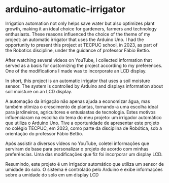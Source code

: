 # arduino-automatic-irrigator
Irrigation automation not only helps save water but also optimizes plant growth, making it an ideal choice for gardeners, farmers and technology enthusiasts. These reasons influenced the choice of the theme of my project: an automatic irrigator that uses the Arduino Uno. I had the opportunity to present this project at TECPUC school, in 2023, as part of the Robotics discipline, under the guidance of professor Fábio Bettio.

After watching several videos on YouTube, I collected information that served as a basis for customizing the project according to my preferences. One of the modifications I made was to incorporate an LCD display.

In short, this project is an automatic irrigator that uses a soil moisture sensor. The system is controlled by Arduino and displays information about soil moisture on an LCD display.



A automação da irrigação não apenas ajuda a economizar água, mas também otimiza o crescimento de plantas, tornando-a uma escolha ideal para jardineiros, agricultores e entusiastas de tecnologia. Estes motivos influenciaram na escolha do tema do meu projeto: um irrigador automático que utiliza o Arduino Uno. Tive a oportunidade de apresentar este projeto no colégio TECPUC, em 2023, como parte da disciplina de Robótica, sob a orientação do professor Fábio Bettio. 

Após assistir a diversos vídeos no YouTube, coletei informações que serviram de base para personalizar o projeto de acordo com minhas preferências. Uma das modificações que fiz foi incorporar um display LCD. 

Resumindo, este projeto é um irrigador automático que utiliza um sensor de umidade do solo. O sistema é controlado pelo Arduino e exibe informações sobre a umidade do solo em um display LCD
